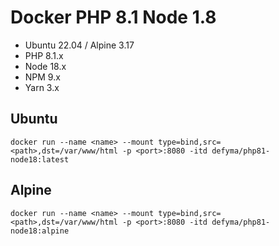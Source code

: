 # Docker PHP 8.1 Node 1.8

- Ubuntu 22.04 / Alpine 3.17
- PHP 8.1.x
- Node 18.x
- NPM 9.x
- Yarn 3.x

## Ubuntu
``
docker run --name <name> --mount type=bind,src=<path>,dst=/var/www/html -p <port>:8080 -itd defyma/php81-node18:latest
``

## Alpine
``
docker run --name <name> --mount type=bind,src=<path>,dst=/var/www/html -p <port>:8080 -itd defyma/php81-node18:alpine
``
